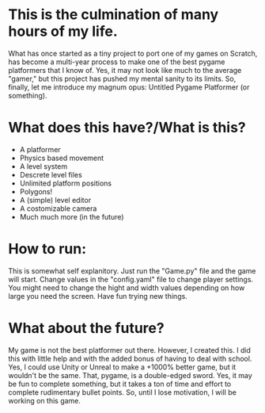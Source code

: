 # This is the culmination of many hours of my life.
What has once started as a tiny project to port one of my games on Scratch, has become a multi-year process to make one of the best pygame platformers that I know of. Yes, it may not look like much to the average "gamer," but this project has pushed my mental sanity to its limits. So, finally, let me introduce my magnum opus: Untitled Pygame Platformer (or something).
# What does this have?/What is this?
* A platformer
* Physics based movement
* A level system
* Descrete level files
* Unlimited platform positions
* Polygons!
* A (simple) level editor
* A costomizable camera
* Much much more (in the future)
# How to run:
This is somewhat self explanitory. Just run the "Game.py" file and the game will start. Change values in the "config.yaml" file to change player settings. You might need to change the hight and width values depending on how large you need the screen. Have fun trying new things.
# What about the future?
My game is not the best platformer out there. However, I created this. I did this with little help and with the added bonus of having to deal with school. Yes, I could use Unity or Unreal to make a +1000% better game, but it wouldn't be the same. That, pygame, is a double-edged sword. Yes, it may be fun to complete something, but it takes a ton of time and effort to complete rudimentary bullet points. So, until I lose motivation, I will be working on this game.